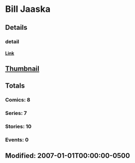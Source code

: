 # Bill  Jaaska 
## Details
### detail
#### [Link](http://marvel.com/comics/creators/1207/bill_jaaska?utm_campaign=apiRef&utm_source=225578a89fc76f3d20fbffda5d17a88d)
## [Thumbnail](http://i.annihil.us/u/prod/marvel/i/mg/b/40/image_not_available.jpg)
## Totals
### Comics: 8
### Series: 7
### Stories: 10
### Events: 0
## Modified: 2007-01-01T00:00:00-0500